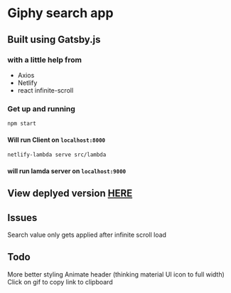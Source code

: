 # Giphy search app
## Built using Gatsby.js
### with a little help from

 - Axios
 - Netlify
 - react infinite-scroll

 ### Get up and running
 ``` bash 
 npm start
 ```
 #### Will run Client on `localhost:8000`
 ``` bash
 netlify-lambda serve src/lambda
 ```
 #### will run lamda server on `localhost:9000`

 ## View deplyed version [HERE](romantic-mirzakhani-5acfe9.netlify.com)


 ## Issues
 Search value only gets applied after infinite scroll load

 ## Todo
 More better styling
 Animate header (thinking material UI icon to full width)
 Click on gif to copy link to clipboard